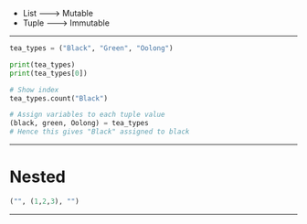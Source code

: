 - List ---> Mutable
- Tuple ---> Immutable

---
``` python
tea_types = ("Black", "Green", "Oolong")

print(tea_types)
print(tea_types[0])

# Show index
tea_types.count("Black")

# Assign variables to each tuple value
(black, green, Oolong) = tea_types
# Hence this gives "Black" assigned to black
```

---
# Nested
``` python
("", (1,2,3), "")
```

---
